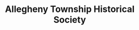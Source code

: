 ---
layout: repo
title: "Allegheny Township Historical Society"
id: 13999
permalink: repos/13999/
---